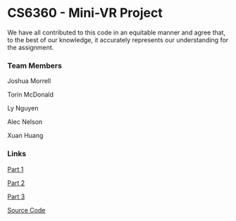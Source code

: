 # CS6360 - Mini-VR Project

We have all contributed to this code in an equitable manner and agree that, to the best of our knowledge, it accurately represents our understanding for the assignment.


### Team Members

Joshua Morrell

Torin McDonald

Ly Nguyen 

Alec Nelson

Xuan Huang

### Links

[Part 1](./CS6360_Assignment1-1)

[Part 2](./CS6360_Assignment1-2)

[Part 3](./CS6360_Assignment1-3)

[Source Code](./src)

